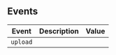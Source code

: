 
## Events
| Event    | Description | Value |
|----------|-------------|-------|
| `upload` |             |       |
